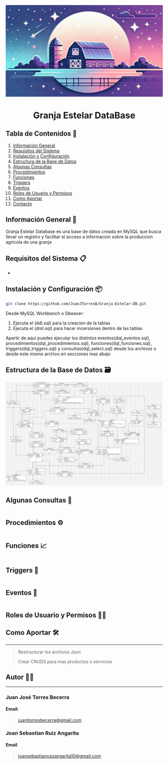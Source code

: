 <div align="center">
  <a href="https://github.com/JuanJTorresB/Granja-Estelar-DB.git">
    <img src="Granja Estelar Logo.png">
  </a>
<h1 text-align="center">Granja Estelar DataBase</h1>
</div>

## Tabla de Contenidos 🔗
1. [Información General](#información-general-)
2. [Requisitos del Sistema](#requisitos-del-sistema-)
3. [Instalación y Configuración](#instalación-y-configuración-)
4. [Estructura de la Base de Datos](#estructura-de-la-base-de-datos-)
5. [Algunas Consultas](#algunas-consultas-)
6. [Procedimientos](#procedimientos-)
7. [Funciones](#funciones-)
8. [Triggers](#triggers-)
9. [Eventos](#eventos-)
10. [Roles de Usuario y Permisos](#roles-de-usuario-y-permisos-)
11. [Como Aportar](#autor-)
12. [Contacto](#autor-)

## Información General 📒
Granja Estelar Database es una base de datos creada en MySQL que busca llevar un registro y facilitar el acceso a informacion sobre la produccion agricola de una granja

## Requisitos del Sistema 📋
-

## Instalación y Configuración 📦
```bash
git clone https://github.com/JuanJTorresB/Granja-Estelar-DB.git
```
Desde MySQL Workbench o Dbeaver:

1. Ejecuta el (ddl.sql) para la creacion de la tablas
2. Ejecuta el (dml.sql) para hacer incersiones dentro de las tablas

Apartir de aqui puedes ejecutar los distintos eventos(dql_eventos.sql), procedimientos(dql_procedimientos.sql), funciones(dql_funciones.sql), triggers(dql_triggers.sql) y consultas(dql_select.sql) desde los archivos o desde este mismo archivo en secciones mas abajo

## Estructura de la Base de Datos 🗃️

<img src="Granja Estelar UML E-R JPG.jpg">


## Algunas Consultas 🔎

```sql

```

## Procedimientos ⚙️

```sql

```

## Funciones 📈

```sql

```

## Triggers 🔫

```sql

```

## Eventos 📅

```sql

```

## Roles de Usuario y Permisos 👷‍♂️

## Como Aportar 🛠

***
> Restructurar los archivos Json

> Crear CRUDS para mas productos o servicios

## Autor 🐦‍🔥
***
### Juan José Torres Becerra

#### Email:
> juanjtorresbecerra@gmail.com

### Joan Sebastian Ruiz Angarita

#### Email
> joansebastianruizangarita10@gmail.com
